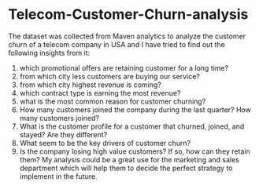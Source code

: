 # Telecom-Customer-Churn-analysis
The dataset was collected from Maven analytics to analyze the customer churn of a telecom company in USA and I have tried to find out the following insights from it:
1) which promotional offers are retaining customer for a long time?
2) from which city less customers are buying our service?
3) from which city highest revenue is coming?
4) which contract type is earning the most revenue?
5) what is the most common reason for customer churning?
6) How many customers joined the company during the last quarter? How many customers joined?
7) What is the customer profile for a customer that churned, joined, and stayed? Are they different?
8) What seem to be the key drivers of customer churn?
9) Is the company losing high value customers? If so, how can they retain them?
My analysis could be a great use for the marketing and sales department which will help them to decide the perfect strategy to implement in the future.
